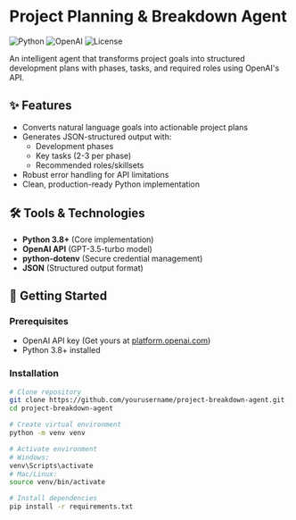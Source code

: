 # Project Planning & Breakdown Agent

![Python](https://img.shields.io/badge/Python-3.8+-blue?logo=python)
![OpenAI](https://img.shields.io/badge/OpenAI-API-v1.0+-green?logo=openai)
![License](https://img.shields.io/badge/License-MIT-yellow)

An intelligent agent that transforms project goals into structured development plans with phases, tasks, and required roles using OpenAI's API.

## ✨ Features

- Converts natural language goals into actionable project plans
- Generates JSON-structured output with:
  - Development phases
  - Key tasks (2-3 per phase)
  - Recommended roles/skillsets
- Robust error handling for API limitations
- Clean, production-ready Python implementation

## 🛠️ Tools & Technologies

- **Python 3.8+** (Core implementation)
- **OpenAI API** (GPT-3.5-turbo model)
- **python-dotenv** (Secure credential management)
- **JSON** (Structured output format)

## 🚀 Getting Started

### Prerequisites
- OpenAI API key (Get yours at [platform.openai.com](https://platform.openai.com))
- Python 3.8+ installed

### Installation
```bash
# Clone repository
git clone https://github.com/yourusername/project-breakdown-agent.git
cd project-breakdown-agent

# Create virtual environment
python -m venv venv

# Activate environment
# Windows:
venv\Scripts\activate
# Mac/Linux:
source venv/bin/activate

# Install dependencies
pip install -r requirements.txt
